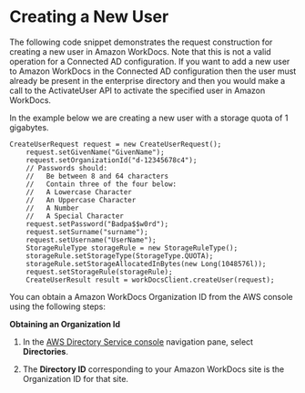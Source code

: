 # Creating a New User<a name="creating-newuser"></a>

The following code snippet demonstrates the request construction for creating a new user in Amazon WorkDocs\. Note that this is not a valid operation for a Connected AD configuration\. If you want to add a new user to Amazon WorkDocs in the Connected AD configuration then the user must already be present in the enterprise directory and then you would make a call to the ActivateUser API to activate the specified user in Amazon WorkDocs\.

In the example below we are creating a new user with a storage quota of 1 gigabytes\.

```
CreateUserRequest request = new CreateUserRequest();
    request.setGivenName("GivenName");
    request.setOrganizationId("d-12345678c4");
    // Passwords should:
    //   Be between 8 and 64 characters
    //   Contain three of the four below:
    //   A Lowercase Character
    //   An Uppercase Character
    //   A Number
    //   A Special Character
    request.setPassword("Badpa$$w0rd");
    request.setSurname("surname");
    request.setUsername("UserName");
    StorageRuleType storageRule = new StorageRuleType();
    storageRule.setStorageType(StorageType.QUOTA);
    storageRule.setStorageAllocatedInBytes(new Long(1048576l));
    request.setStorageRule(storageRule);
    CreateUserResult result = workDocsClient.createUser(request);
```

You can obtain a Amazon WorkDocs Organization ID from the AWS console using the following steps:

**Obtaining an Organization Id**

1. In the [AWS Directory Service console](https://console.aws.amazon.com/directoryservice/) navigation pane, select **Directories**\.

1. The **Directory ID** corresponding to your Amazon WorkDocs site is the Organization ID for that site\.